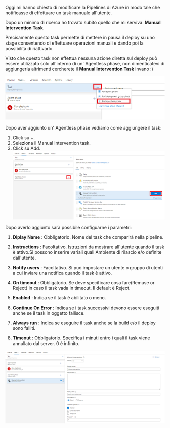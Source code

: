 Oggi mi hanno chiesto di modificare la Pipelines di Azure in modo tale che notificasse di effettuare un task manuale all'utente.

Dopo un minimo di ricerca ho trovato subito quello che mi serviva: **Manual Intervention Task**.

Precisamente questo task permette di mettere in pausa il deploy su uno stage consentendo di effettuare operazioni manuali e dando poi la possibilità di riattivarlo.

Visto che questo task non effettua nessuna azione diretta sul deploy può essere utilizzato solo all'interno di un' Agentless phase, 
non dimenticatevi di aggiungerla altrimenti cercherete il **Manual Intervention Task** invano :)

![azure-devops-add-an-agentless-job](/assets/images/posts/20201102/azure-devops-add-an-agentless-job.png)

Dopo aver aggiunto un' Agentless phase vediamo come aggiungere il task:
1) Click su +.
2) Seleziona il Manual Intervention task.
3) Click su Add.
![azure-devops-add-a-manual-intervention-task](/assets/images/posts/20201102/azure-devops-add-a-manual-intervention-task.png)


Dopo averlo aggiunto sarà possibile configuarne i parametri:

1. **Diplay Name**  : Obbligatorio. Nome del task che comparirà nella pipeline.
2. **Instructions** : Facoltativo.  Istruzioni da mostrare all'utente quando il task è attivo.Si possono inserire variali quali Ambiente di rilascio e/o definite dall'utente.
3. **Notify users** : Facoltativo.  Si può impostare un utente o gruppo di utenti a cui inviare una notifica quando il task è attivo.
4. **On timeout**   : Obbligatorio. Se deve specificare cosa fare(Remuse or Reject) in caso il task vada in timeout. Il default è Reject.

5. **Enabled**		      : Indica se il task è abilitato o meno.
6. **Continue On Error** : Indica se i task successivi devono essere eseguiti anche se il task in oggetto fallisce.
7. **Always run**		  : Indica se eseguire il task anche se la build e/o il deploy sono falliti.

8. **Timeout** : Obbligatorio. Specifica i minuti entro i quali il task viene annullato dal server. 0 è infinito.

![azure-devops-manual-intervention-task](/assets/images/posts/20201102/azure-devops-manual-intervention-task.png)

